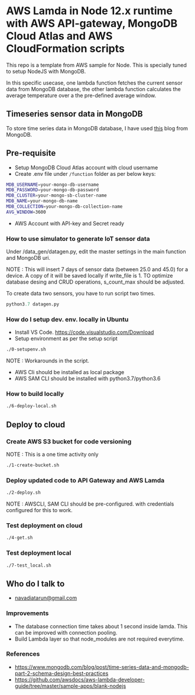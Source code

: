 # AWS Lamda in Node 12.x runtime with AWS API-gateway, MongoDB Cloud Atlas and AWS CloudFormation scripts #

This repo is a template from AWS sample for Node. This is specially tuned to setup NodeJS with MongoDB.

In this specific usecase, one lambda function fetches the current sensor data from MongoDB database, the other lambda function calculates the average temperature over a the pre-defined average window.

## Timeseries sensor data in MongoDB ##

To store time series data in MongoDB database, I have used [this](https://www.mongodb.com/blog/post/time-series-data-and-mongodb-part-2-schema-design-best-practices) blog from MongoDB.

## Pre-requisite ##

* Setup MongoDB Cloud Atlas account with cloud username
* Create .env file under `/function` folder as per below keys:

```sh
MDB_USERNAME=your-mongo-db-username
MDB_PASSWORD=your-mongo-db-password
MDB_CLUSTER=your-mongo-sb-cluster-name
MDB_NAME=your-mongo-db-name
MDB_COLLECTION=your-mongo-db-collection-name
AVG_WINDOW=3600

```

* AWS Account with API-key and Secret ready

### How to use simulator to generate IoT sensor data ###

Under /data_gen/datagen.py, edit the master settings in the main function and MongoDB uri.

NOTE : This will insert 7 days of sensor data (between 25.0 and 45.0) for a device. A copy of it will be saved locally if write_file is 1. TO optimize database desing and CRUD operations, s_count_max should be adjusted.

To create data two sensors, you have to run script two times.

```python
python3.7 datagen.py
```

### How do I setup dev. env. locally in Ubuntu ###

* Install VS Code. <https://code.visualstudio.com/Download>
* Setup environment as per the setup script

```sh
./0-setupenv.sh
```

NOTE : Workarounds in the script.

* AWS Cli should be installed as local package
* AWS SAM CLI should be installed with python3.7/python3.6

### How to build locally ###

```sh
./6-deploy-local.sh
```

## Deploy to cloud ##

### Create AWS S3 bucket for code versioning ###

NOTE : This is a one time activity only

```sh
./1-create-bucket.sh
```

### Deploy updated code to API Gateway and AWS Lamda ###

```sh
./2-deploy.sh
```

NOTE : AWSCLI, SAM CLI should be pre-configured. with credentials configured for this to work.

### Test deployment on cloud ###

```sh
./4-get.sh
```

### Test deployment local ###

```sh
./7-test_local.sh
```

## Who do I talk to ##

* navadiatarun@gmail.com

### Improvements ###

* The database connection time takes about 1 second inside lamda. This can be improved with connection pooling.
* Build Lambda layer so that node_modules are not required everytime.

### References ###

* https://www.mongodb.com/blog/post/time-series-data-and-mongodb-part-2-schema-design-best-practices
* https://github.com/awsdocs/aws-lambda-developer-guide/tree/master/sample-apps/blank-nodejs

